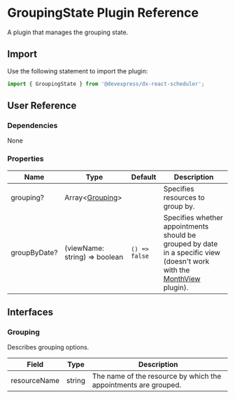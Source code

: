 # GroupingState Plugin Reference

A plugin that manages the grouping state.

## Import

Use the following statement to import the plugin:

```js
import { GroupingState } from '@devexpress/dx-react-scheduler';
```

## User Reference

### Dependencies

None

### Properties

Name | Type | Default | Description
-----|------|---------|------------
grouping? | Array&lt;[Grouping](#grouping)&gt; | | Specifies resources to group by.
groupByDate? | (viewName: string) => boolean | `() => false` | Specifies whether appointments should be grouped by date in a specific view (doesn't work with the [MonthView](./month-view.md) plugin).

## Interfaces

### Grouping

Describes grouping options.

Field | Type | Description
------|------|------------
resourceName | string | The name of the resource by which the appointments are grouped.
